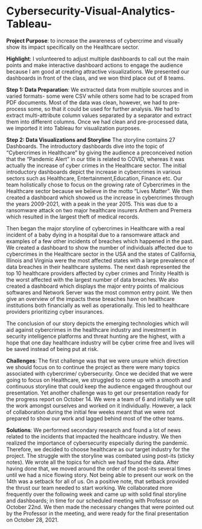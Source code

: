 # Cybersecurity-Visual-Analytics-Tableau-

**Project Purpose**: to increase the awareness of cybercrime and visually show its impact specifically on the Healthcare sector. 

**Highlight**: I volunteered to adjust multiple dashboards to call out the main points and make interactive dashboard actions to engage the audience because I am good at creating attractive visualizations. We presented our dashboards in front of the class, and we won third place out of 8 teams. 

**Step 1: Data Preparation**: We extracted data from multiple sources and in varied formats- some were CSV while others some had to be scraped from PDF documents. Most of the data was clean, however, we  had to pre-process some, so that it could be used for further analysis. We had to extract multi-attribute column values separated by a separator and extract them into different columns. Once we had clean and pre-processed data, we imported it into Tableau for visualization purposes.

**Step 2: Data Visualizations and Storyline**
The storyline contains 27 Dashboards.
The introductory dashboards dive into the topic of “Cybercrimes in Healthcare” by giving the audience a preconceived notion that the “Pandemic Alert” in our title is related to COVID, whereas it was actually the increase of cyber crimes in the Healthcare sector. The initial introductory dashboards depict the increase in cybercrimes in various sectors such as  Healthcare, Entertainment,Education, Finance etc. Our team holistically chose to focus on the growing rate of Cybercrimes in the Healthcare sector because we believe in the motto “Lives Matter”. We then created a dashboard which showed us the increase in cybercrimes through the years 2009-2021, with a peak in the year 2015. This was due to a ransomware attack on two major healthcare insurers Anthem and Premera which resulted in the largest theft of medical records. 

Then began the major storyline of cybercrimes in Healthcare with a real incident of a baby dying in a hospital due to a ransomware attack and examples of a few other incidents of breaches which happened in the past. We created a dashboard to show the number of individuals affected due to cybercrimes in the Healthcare sector in the USA and the states of California, Illinois and Virginia were the most affected states with a large prevalence of data breaches in their healthcare systems.
The next dash represented the top 10 healthcare providers affected by cyber crimes and Trinity Health is the worst affected with the largest number of data breaches. We also created a dashboard which displays the major entry points of malicious softwares and Network Server was the most common entry point. We then give an overview of the impacts these breaches have on healthcare institutions both financially as well as operationally. This led to healthcare providers prioritizing cyber insurances.

The conclusion of our story depicts the emerging technologies which will aid against cybercrimes in the healthcare industry and investment in security intelligence platforms and threat hunting are the highest, with a hope that one day healthcare industry will be cyber crime free and lives will be saved instead of being put at risk. 

**Challenges**:
The first challenge was that we were unsure which direction we should focus on to continue the project as there were  many topics associated with cybercrime/ cybersecurity. 
Once we decided that we were going to focus on Healthcare, we struggled to come up with a smooth and continuous storyline that could keep the audience engaged throughout our presentation. Yet another challenge was to get our presentation ready for the progress report on October 14. We were a team of 6 and initially we split the work amongst ourselves and worked on it individually. However, a lack of collaboration during the initial few weeks meant that we were not prepared to show our work and lagged behind most of the other teams. 

**Solutions**:
We performed secondary research and found a lot of news related to the incidents that impacted the healthcare industry. We then realized the importance of cybersecurity especially during the pandemic. Therefore, we decided to choose healthcare as our target industry for the project. The struggle with the storyline was combated using post-its (sticky notes). We wrote all the topics for which we had found the data. After having done that, we moved around the order of the post-its several times until we had a nice flowing story. Not being able to present our work on the 14th was a setback for all of us. On a positive note, that setback provided the thrust our team needed to start working. We collaborated more frequently over the following week and came up with solid final storyline and dashboards; in time for our scheduled meeting with Professor on October 22nd. We then made the necessary changes that were pointed out by the Professor in the meeting, and were ready for the final presentation on October 28, 2021. 

